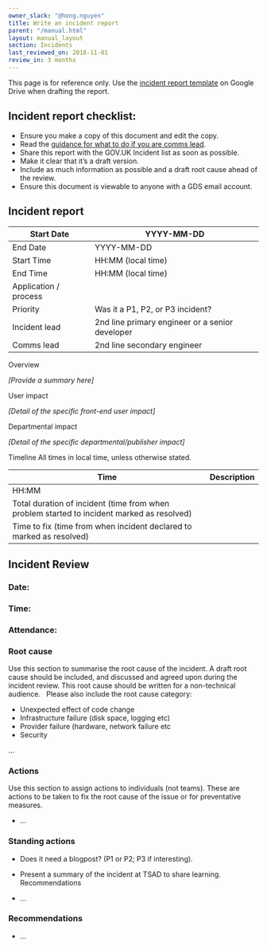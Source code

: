 ```yaml
---
owner_slack: "@hong.nguyen"
title: Write an incident report
parent: "/manual.html"
layout: manual_layout
section: Incidents
last_reviewed_on: 2018-11-01
review_in: 3 months
---
```


This page is for reference only. Use the [incident report template][tpl] on Google Drive when drafting the report.

[tpl]: https://docs.google.com/document/d/1cMJP2p_PlDalJEcpS6TbXjZgUwdm9gd1rFrhUXa6uh4/edit

## Incident report checklist:

* Ensure you make a copy of this document and edit the copy.
* Read the [guidance for what to do if you are comms lead](https://docs.google.com/document/d/1ty12B5eBWB9YSfnD9xY1mr5rtTQxdNxRdmEGgibilN0/edit).
* Share this report with the GOV.UK Incident list as soon as possible.
* Make it clear that it’s a draft version.
* Include as much information as possible and a draft root cause ahead of the review.  
* Ensure this document is viewable to anyone with a GDS email account.

## Incident report

Start Date|YYYY-MM-DD
----------|----------
End Date|YYYY-MM-DD
Start Time|HH:MM (local time)
End Time|HH:MM (local time)
Application / process|
Priority|Was it a P1, P2, or P3 incident? 
Incident lead| 2nd line primary engineer or a senior developer
Comms lead|2nd line secondary engineer

Overview

_[Provide a summary here]_

User impact

_[Detail of the specific front-end user impact]_

Departmental impact

_[Detail of the specific departmental/publisher impact]_

Timeline
All times in local time, unless otherwise stated.

Time|Description
----|-----------  
HH:MM|
Total duration of incident (time from when problem started to incident marked as resolved)|
Time to fix (time from when incident declared to marked as resolved)|

## Incident Review

### Date:
### Time:
### Attendance:

### Root cause

Use this section to summarise the root cause of the incident. A draft root cause should be included, and discussed and agreed upon during the incident review. This root cause should be written for a non-technical audience.
 
Please also include the root cause category:

* Unexpected effect of code change
* Infrastructure failure (disk space, logging etc)
* Provider failure (hardware, network failure etc
* Security

...
### Actions

Use this section to assign actions to individuals (not teams). These are actions to be taken to fix the root cause of the issue or for preventative measures.

* ...
### Standing actions

* Does it need a blogpost? (P1 or P2; P3 if interesting).
* Present a summary of the incident at TSAD to share learning.
Recommendations

* ...
### Recommendations

* ...
